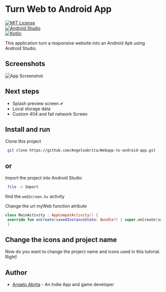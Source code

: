 

# Turn Web to Android App
[![MIT License](https://shields.io/badge/Licence-MIT-green?badge&style=for-the-badge)](https://choosealicense.com/licenses/mit/)  
[![Android Studio](https://shields.io/badge/Android--Studio-4.8-blue?badge&logo=androidstudio&style=for-the-badge)](https://opensource.org/licenses/)  
[![Kotlin](https://shields.io/badge/Kotlin-4.8-yellow?badge&logo=kotlin&style=for-the-badge)](http://www.gnu.org/licenses/agpl-3.0)


This application turn a responsive website into an Android Apk using Android Studio.




## Screenshots

![App Screenshot](https://media3.giphy.com/media/v1.Y2lkPTc5MGI3NjExOTMwMjBkMzBkNjBmYTgyYWVhNzEzYWZlNzU3MmRhN2VmZDJiMmM1MiZjdD1n/0eCDiyyTUZJ4G3aSyt/giphy.gif)


## Next steps

- Splash preview screen ✔
- Local storage data
- Custom 404 and fail network Screen



## Install and run

Clone this project

```bash  
 git clone https://github.com/Angeloabrita/Webapp-to-android-app.git  
```  
## or
Import the project into Android Studio


```bash  
 file -> Import  
```  

find the ``` webScreen.kv ``` activity

Change the url myWeb function atribute

```kotlin  
class MainActivity : AppCompatActivity() {  
 override fun onCreate(savedInstanceState: Bundle?) { super.onCreate(savedInstanceState) setContentView(R.layout.activity_main) //change your url myWeb("https://www.android.com/")  
 }  
```  


## Change the icons and project name

Now do you want to change the project name and icons used in this tutorial. Right!


## Author

- [Angelo Abrita](https://www.linkedin.com/in/angelo-gabriel-tavares-abrita/) - An Indie App and game developer